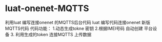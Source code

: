 # luat-onenet-MQTTS
利用luat 编写连接onenet 的MQTTS后台代码
luat 编写代码连接onenet 新版MQTTS代码
代码功能： 1.动态生成tokne 密钥 
          2.根据IMEI号码 自动创建 平台设备
          3. 利用生成的token 连接MQTTS 上传数据
